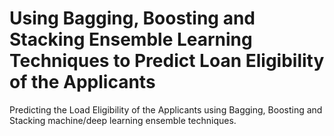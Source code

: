 # Using Bagging, Boosting and Stacking Ensemble Learning Techniques to Predict Loan Eligibility of the Applicants
Predicting the Load Eligibility of the Applicants using Bagging, Boosting and Stacking machine/deep learning ensemble techniques. 
